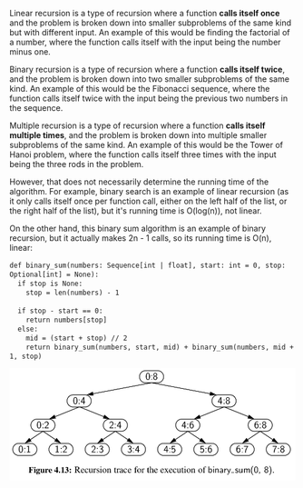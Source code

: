

Linear recursion is a type of recursion where a function **calls itself once** and the problem is broken down into smaller subproblems of the same kind but with different input. An example of this would be finding the factorial of a number, where the function calls itself with the input being the number minus one.

Binary recursion is a type of recursion where a function **calls itself twice**, and the problem is broken down into two smaller subproblems of the same kind. An example of this would be the Fibonacci sequence, where the function calls itself twice with the input being the previous two numbers in the sequence.

Multiple recursion is a type of recursion where a function **calls itself multiple times**, and the problem is broken down into multiple smaller subproblems of the same kind. An example of this would be the Tower of Hanoi problem, where the function calls itself three times with the input being the three rods in the problem.

However, that does not necessarily determine the running time of the algorithm. For example, binary search is an example of linear recursion (as it only calls itself once per function call, either on the left half of the list, or the right half of the list), but it's running time is O(log(n)), not linear.

On the other hand, this binary sum algorithm is an example of binary recursion, but it actually makes 2n - 1 calls, so its running time is O(n), linear:

```
def binary_sum(numbers: Sequence[int | float], start: int = 0, stop: Optional[int] = None):
  if stop is None:
    stop = len(numbers) - 1

  if stop - start == 0:
    return numbers[stop]
  else:
    mid = (start + stop) // 2
    return binary_sum(numbers, start, mid) + binary_sum(numbers, mid + 1, stop)
```

<img src="./binary_sum.png">